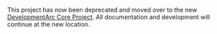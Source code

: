 This project has now been deprecated and moved over to the new [DevelopmentArc Core Project](http://code.google.com/p/developmentarc-core/). All documentation and development will continue at the new location.